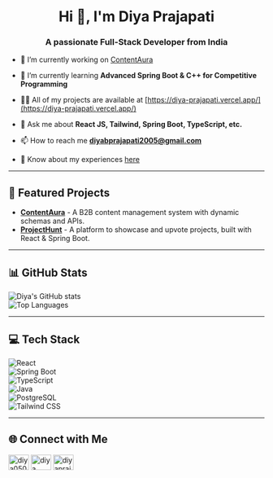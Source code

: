 <h1 align="center">Hi 👋, I'm Diya Prajapati</h1>
<h3 align="center">A passionate Full-Stack Developer from India</h3>

- 🔭 I’m currently working on [ContentAura](https://github.com/diyaprajapati/ContentAura.git)

- 🌱 I’m currently learning **Advanced Spring Boot & C++ for Competitive Programming**

- 👨‍💻 All of my projects are available at [https://diya-prajapati.vercel.app/](https://diya-prajapati.vercel.app/)

- 💬 Ask me about **React JS, Tailwind, Spring Boot, TypeScript, etc.**

- 📫 How to reach me **diyabprajapati2005@gmail.com**

- 📄 Know about my experiences [here](https://drive.google.com/file/d/1j9VOimbCSQi_4SmMWsgcnChTIJETyxBD/view?usp=sharing)

---

## 🚀 Featured Projects  
- **[ContentAura](https://github.com/diyaprajapati/ContentAura)** - A B2B content management system with dynamic schemas and APIs.  
- **[ProjectHunt](https://github.com/your-project-hunt-repo)** - A platform to showcase and upvote projects, built with React & Spring Boot.  

---

## 📊 GitHub Stats  
![Diya's GitHub stats](https://github-readme-stats.vercel.app/api?username=diyaprajapati&show_icons=true&theme=radical)  
![Top Languages](https://github-readme-stats.vercel.app/api/top-langs/?username=diyaprajapati&layout=compact&theme=radical)  

---

## 💻 Tech Stack  
![React](https://img.shields.io/badge/React-20232A?style=for-the-badge&logo=react&logoColor=61DAFB)  
![Spring Boot](https://img.shields.io/badge/Spring%20Boot-6DB33F?style=for-the-badge&logo=spring-boot&logoColor=white)  
![TypeScript](https://img.shields.io/badge/TypeScript-3178C6?style=for-the-badge&logo=typescript&logoColor=white)  
![Java](https://img.shields.io/badge/Java-ED8B00?style=for-the-badge&logo=java&logoColor=white)  
![PostgreSQL](https://img.shields.io/badge/PostgreSQL-316192?style=for-the-badge&logo=postgresql&logoColor=white)  
![Tailwind CSS](https://img.shields.io/badge/Tailwind%20CSS-38B2AC?style=for-the-badge&logo=tailwind-css&logoColor=white)  

---

## 🌐 Connect with Me  
<p align="left">
<a href="https://twitter.com/diya0505" target="blank"><img align="center" src="https://raw.githubusercontent.com/rahuldkjain/github-profile-readme-generator/master/src/images/icons/Social/twitter.svg" alt="diya0505" height="30" width="40" /></a>
<a href="https://linkedin.com/in/diya-prajapati" target="blank"><img align="center" src="https://raw.githubusercontent.com/rahuldkjain/github-profile-readme-generator/master/src/images/icons/Social/linked-in-alt.svg" alt="diya prajapati" height="30" width="40" /></a>
<a href="https://www.leetcode.com/diyaprajapati" target="blank"><img align="center" src="https://raw.githubusercontent.com/rahuldkjain/github-profile-readme-generator/master/src/images/icons/Social/leet-code.svg" alt="diyaprajapati" height="30" width="40" /></a>
</p>

